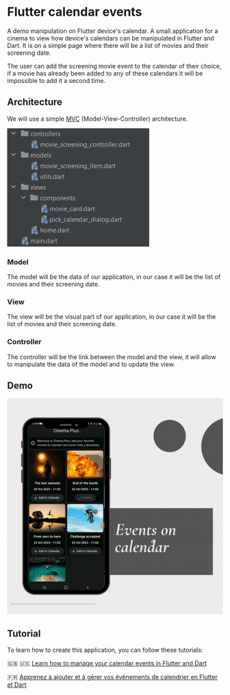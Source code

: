 # Flutter calendar events

A demo manipulation on Flutter device's calendar.
A small application for a cinema to view how device's calendars can be manipulated in Flutter and Dart. It is on a simple page where there will be a list of movies and their screening date.

The user can add the screening movie event to the calendar of their choice, if a movie has already been added to any of these calendars it will be impossible to add it a second time.

## Architecture

We will use a simple [MVC](https://en.wikipedia.org/wiki/Model%E2%80%93view%E2%80%93controller) (Model-View-Controller) architecture.

![MVC](screenshots/architecture.png)

### Model

The model will be the data of our application, in our case it will be the list of movies and their screening date.

### View

The view will be the visual part of our application, in our case it will be the list of movies and their screening date.

### Controller

The controller will be the link between the model and the view, it will allow to manipulate the data of the model and to update the view.

## Demo

![Demo](screenshots/feature-preview.gif)

## Tutorial

To learn how to create this application, you can follow these tutorials:

🇬🇧 🇺🇸 [Learn how to manage your calendar events in Flutter and Dart](https://lyabs.hashnode.dev/learn-how-to-manage-your-calendar-events-in-flutter-and-dart#heading-view)

🇫🇷 [Apprenez à ajouter et à gérer vos événements de calendrier en Flutter et Dart](https://medium.com/@loicyabili/apprenez-%C3%A0-ajouter-et-%C3%A0-g%C3%A9rer-vos-%C3%A9v%C3%A9nements-de-calendrier-en-flutter-et-dart-0730dacb6a56)